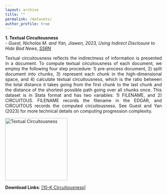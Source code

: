 ```yaml
---
layout: archive
title: ""
permalink: /datasets/
author_profile: true
---
```


**1. Textual Circuitousness**\
*- Guest, Nicholas M. and Yan, Jiawen, 2023, Using Indirect Disclosure to Hide Bad News, [SSRN](https://papers.ssrn.com/sol3/papers.cfm?abstract_id=4098951)*

<p style='text-align: justify;'>Textual circuitousness reflects the indirectness of information is presented in a document. To compute textual circuitousness of each document, we employ the following four step procedure: 1) pre-process document, 2) split document into chunks, 3) represent each chunk in the high-dimensional space, and 4) calculate textual circuitousness, which is the ratio between the total distance it takes going from the first chunk to the last chunk and the distance of the shortest possible path going over all chunks once. This dataset is in Stata format and has two variables: 1) FILENAME, and 2) CIRCUITOUS. FILENAME records the filename in the EDGAR, and CIRCUITOUS records the computed circuitousness. See Guest and Yan (2023) for more technical details on computing progression complexity. </p>

<img src="https://jiawen-yan.github.io/images/cir.png" alt="Textual Circuitousness" width="200"/>

**Download Links**: [[10-K Circuitousness]](https://jiawen-yan.github.io/files/datasets/circuitousness.zip)

